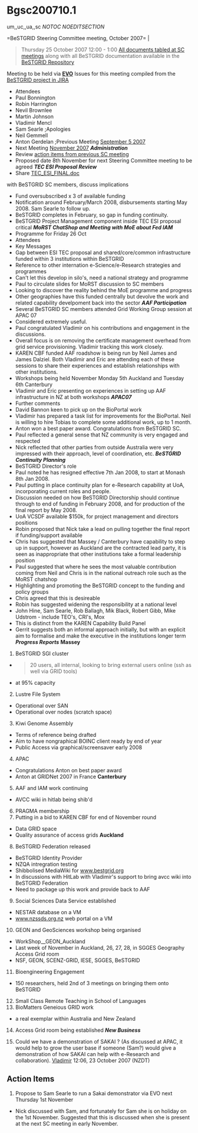 # Bgsc200710.1

um,,uc,,ua,,sc
_*NOTOC*_
_*NOEDITSECTION*_

=BeSTGRID Steering Committee meeting, October 2007= |

> Thursday 25 October 2007
> 12:00 - 1:00
> [All documents tabled at SC meetings](https://svn.csi.ac.nz/svn/bestgrid/community/sc/) along with all BeSTGRID documentation available in the [BeSTGRID Repository](https://svn.csi.ac.nz/svn/bestgrid/)

Meeting to be held via **[EVO](http://evo.vrvs.org/)**
Issues for this meeting compiled from the [BeSTGRID project in JIRA](http://support.csi.ac.nz:8080/browse/BG)

- Attendees
- Paul Bonnington
- Robin Harrington
- Nevil Brownlee
- Martin Johnson
- Vladimir Mencl
- Sam Searle
;Apologies
- Neil Gemmell
- Anton Gerdelan
;Previous Meeting
[September 5 2007](/wiki/spaces/BeSTGRID/pages/3816951035)
- Next Meeting
[November 2007](/wiki/spaces/BeSTGRID/pages/3816950504)
***Administration***
- Review [action items from previous SC meeting](/wiki/spaces/BeSTGRID/pages/3816951035#Bgsc200709.1-ActionItems)
- Proposed date 8th November for next Steering Committee meeting to be agreed
***TEC ESI Proposal Review***
- Share
[TEC_ESI_FINAL.doc](attachments/TEC_ESI_FINAL.doc)












































































with BeSTGRID SC members, discuss implications
- Fund oversubscribed x 3 of available funding
- Notification around February/March 2008, disbursements starting May 2008. Sam Searle to follow up.
- BeSTGRID completes in February, so gap in funding continuity.
- BeSTGRID Project Management component inside TEC ESI proposal critical
***MoRST ChatShop and Meeting with MoE about Fed IAM***
- Programme for Friday 26 Oct
- Attendees
- Key Messages
- Gap between ESI TEC proposal and shared/core/common infrastructure funded within 3 institutions within BeSTGRID
- Reference to other internation e-Science/e-Research strategies and programmes
- Can't let this develop in silo's, need a national strategy and programme
- Paul to circulate slides for MoRST discussion to SC members
- Looking to discover the reality behind the MoE programme and progress
- Other geographies have this funded centrally but devolve the work and related capability develpoment back into the sector
***AAF Participation***
- Several BeSTGRID SC members attended Grid Working Group session at APAC 07
- Considered extremely useful.
- Paul congratulated Vladimir on his contributions and engagement in the discussions.
- Overall focus is on removing the certificate management overhead from grid service provisioning. Vladimir tracking this work closely.
- KAREN CBF funded AAF roadshow is being run by Neil James and James Dalziel. Both Vladimir and Eric are attending each of these sessions to share their experiences and establish relationships with other institutions.
- Workshops being held November Monday 5th Auckland and Tuesday 6th Canterbury
- Vladimir and Eric presenting on experiences in setting up AAF infrastructure in NZ at both workshops
***APAC07***
- Further comments
- David Bannon keen to pick up on the BioPortal work
- Vladimir has prepared a task list for improvements for the BioPortal. Neil is willing to hire Tobias to complete some additional work, up to 1 month.
- Anton won a best paper award. Congratulations from BeSTGRID SC.
- Paul reflected a general sense that NZ community is very engaged and respected
- Nick reflected that other parties from outside Australia were very impressed with their approach, level of coordination, etc.
***BeSTGRID Continuity Planning***
- BeSTGRID Director's role
- Paul noted he has resigned effective 7th Jan 2008, to start at Monash 8th Jan 2008.
- Paul putting in place continuity plan for e-Research capability at UoA, incorporating current roles and people.
- Discussion needed on how BeSTGRID Directorship should continue through to end of funding in February 2008, and for production of the final report by May 2008.
- UoA VCSDF available $150k, for project management and directors positions
- Robin proposed that Nick take a lead on pulling together the final report if funding/support available
- Chris has suggested that Massey / Canterbury have capability to step up in support, however as Auckland are the contracted lead party, it is seen as inappropriate that other institutions take a formal leadership position
- Paul suggested that where he sees the most valuable contribution coming from Neil and Chris is in the national outreach role such as the MoRST chatshop
- Highlighting and promoting the BeSTGRID concept to the funding and policy groups
- Chris agreed that this is desireable
- Robin has suggested widening the responsibility at a national level
- John Hine, Sam Searle, Rob Ballagh, Mik Black, Robert Gibb, Mike Udstrom - include TEO's, CRI's, Mox
- This is distinct from the KAREN Capability Build Panel
- Gerrit suggests both an informal approach initially, but with an explicit aim to formalise and make the executive in the institutions longer term
***Progress Reports***
**Massey**

1. BeSTGRID SGI cluster
- >20 users, all internal, looking to bring external users online (ssh as well via GRID tools)
- at 95% capacity
2. Lustre File System
- Operational over SAN
- Operational over nodes (scratch space)
3. Kiwi Genome Assembly
- Terms of reference being drafted
- Aim to have nongraphical BOINC client ready by end of year
- Public Access via graphical/screensaver early 2008
4. APAC
- Congratulations Anton on best paper award
- Anton at GRIDNet 2007 in France
**Canterbury**
5. AAF and IAM work continuing
- AVCC wiki in hitlab being shib'd
6. PRAGMA membership
7. Putting in a bid to KAREN CBF for end of November round
- Data GRID space
- Quality assurance of access grids
**Auckland**
8. BeSTGRID Federation released
- BeSTGRID Identity Provider
- NZQA intregration testing
- Shibbolised MediaWiki for www.bestgrid.org
- In discussions with HitLab with Vladimir's support to bring avcc wiki into BeSTGRID Federation
- Need to package up this work and provide back to AAF
9. Social Sciences Data Service established
- NESTAR database on a VM
- www.nzssds.org.nz web portal on a VM
10. GEON and GeoSciences workshop being organised
- WorkShop__GEON_Auckland
- Last week of November in Auckland, 26, 27, 28, in SGGES Geography Access Grid room
- NSF, GEON, SCENZ-GRID, IESE, SGGES, BeSTGRID
11. Bioengineering Engagement
- 150 researchers, held 2nd of 3 meetings on bringing them onto BeSTGRID
12. Small Class Remote Teaching in School of Languages
13. BioMatters Geneious GRID work
- a real exemplar within Australia and New Zealand
14. Access Grid room being established
***New Business***

1. Could we have a demonstration of SAKAI ? (As discussed at APAC, it would help to grow the user base if someone (Sam?) would give a demonstration of how SAKAI can help with e-Research and collaboration). [Vladimir](vladimirbestgridorg.md) 12:06, 23 October 2007 (NZDT)

## Action Items

1. Propose to Sam Searle to run a Sakai demonstrator via EVO next Thursday 1st November
- Nick discussed with Sam, and fortunately for Sam she is on holiday on the 1st November. Suggested that this is discussed when she is present at the next SC meeting in early November.
